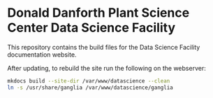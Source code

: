 # Donald Danforth Plant Science Center Data Science Facility

This repository contains the build files for the Data Science Facility documentation website.

After updating, to rebuild the site run the following on the webserver:

```bash
mkdocs build --site-dir /var/www/datascience --clean
ln -s /usr/share/ganglia /var/www/datascience/ganglia
```

